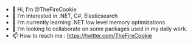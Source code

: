 - 👋 Hi, I’m @TheFireCookie
- 👀 I’m interested in .NET, C#, Elasticsearch
- 🌱 I’m currently learning .NET low level memory optimizations
- 💞️ I’m looking to collaborate on some packages used in my daily work.
- 📫 How to reach me : https://twitter.com/TheFireCookie

<!---
TheFireCookie/TheFireCookie is a ✨ special ✨ repository because its `README.md` (this file) appears on your GitHub profile.
You can click the Preview link to take a look at your changes.
--->
